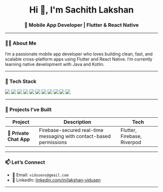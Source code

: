<h1 align="center">Hi 👋, I'm Sachith Lakshan</h1>
<h3 align="center">📱 Mobile App Developer | Flutter & React Native </h3>

---

### 🧑‍💻 About Me

I’m a passionate mobile app developer who loves building clean, fast, and scalable cross-platform apps using Flutter and React Native. I’m currently learning native development with Java and Kotlin.

---

### 🔧 Tech Stack

<p align="left">
  <img src="https://img.shields.io/badge/Flutter-02569B?style=for-the-badge&logo=flutter&logoColor=white" />
  <img src="https://img.shields.io/badge/React%20Native-61DAFB?style=for-the-badge&logo=react&logoColor=black" />
  <img src="https://img.shields.io/badge/Dart-0175C2?style=for-the-badge&logo=dart&logoColor=white" />
  <img src="https://img.shields.io/badge/React-20232A?style=for-the-badge&logo=react&logoColor=61DAFB" />
  <img src="https://img.shields.io/badge/Node.js-339933?style=for-the-badge&logo=nodedotjs&logoColor=white" />
  <img src="https://img.shields.io/badge/Express.js-000000?style=for-the-badge&logo=express&logoColor=white" />
  <img src="https://img.shields.io/badge/MongoDB-47A248?style=for-the-badge&logo=mongodb&logoColor=white" />
  <img src="https://img.shields.io/badge/JavaScript-F7DF1E?style=for-the-badge&logo=javascript&logoColor=black" />
  <img src="https://img.shields.io/badge/SQL-4479A1?style=for-the-badge&logo=postgresql&logoColor=white" />
  <img src="https://img.shields.io/badge/HTML-E34F26?style=for-the-badge&logo=html5&logoColor=white" />
  <img src="https://img.shields.io/badge/CSS-1572B6?style=for-the-badge&logo=css3&logoColor=white" />
</p>

---

### 🚀 Projects I’ve Built

| Project | Description | Tech |
|--------|-------------|------|
| 🔐 **Private Chat App** | Firebase-secured real-time messaging with contact-based permissions | Flutter, Firebase, Riverpod |


---

### 📫 Let’s Connect

- 📧 Email: `vidusens@gmail.com`  
- 🔗 LinkedIn: [linkedin.com/in/lakshan-vidusen](https://www.linkedin.com/in/lakshan-vidusen)

---
